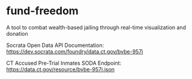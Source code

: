 # fund-freedom
A tool to combat wealth-based jailing through real-time visualization and donation

Socrata Open Data API Documentation:
https://dev.socrata.com/foundry/data.ct.gov/bvbe-957i

CT Accused Pre-Trial Inmates SODA Endpoint:
https://data.ct.gov/resource/bvbe-957i.json
